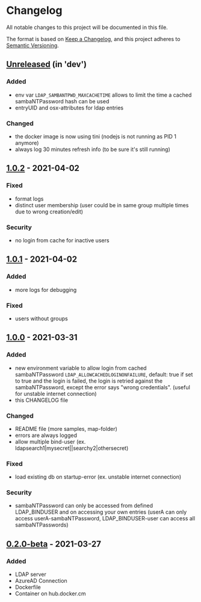 # Changelog
All notable changes to this project will be documented in this file.

The format is based on [Keep a Changelog](https://keepachangelog.com/en/1.0.0/),
and this project adheres to [Semantic Versioning](https://semver.org/spec/v2.0.0.html).

## [Unreleased] (in 'dev')
### Added
- env var `LDAP_SAMBANTPWD_MAXCACHETIME`
allows to limit the time a cached sambaNTPassword hash can be used
- entryUID and osx-attributes for ldap entries

### Changed
- the docker image is now using tini (nodejs is not running as PID 1 anymore)
- always log 30 minutes refresh info (to be sure it's still running)


## [1.0.2] - 2021-04-02

### Fixed
- format logs
- distinct user membership (user could be in same group multiple times due to wrong creation/edit)

### Security
- no login from cache for inactive users



## [1.0.1] - 2021-04-02
### Added
- more logs for debugging

### Fixed
- users without groups



## [1.0.0] - 2021-03-31
### Added
- new environment variable to allow login from cached sambaNTPassword
`LDAP_ALLOWCACHEDLOGINONFAILURE`, default: true
if set to true and the login is failed, the login is retried against the sambaNTPassword, except the error says "wrong credentials".
(useful for unstable internet connection)
- this CHANGELOG file

### Changed
- README file (more samples, map-folder)
- errors are always logged
- allow multiple bind-user (ex. ldapsearch1|mysecret||searchy2|othersecret)

### Fixed
- load existing db on startup-error (ex. unstable internet connection)

### Security
- sambaNTPassword can only be accessed from defined LDAP_BINDUSER and on accessing your own entries (userA can only access userA-sambaNTPassword, LDAP_BINDUSER-user can access all sambaNTPasswords)



## [0.2.0-beta] - 2021-03-27
### Added
- LDAP server
- AzureAD Connection
- Dockerfile
- Container on hub.docker.cm


[Unreleased]: https://github.com/ahaenggli/AzureAD-LDAP-wrapper/projects/1
[1.0.2]: https://github.com/ahaenggli/AzureAD-LDAP-wrapper/releases/tag/v1.0.2
[1.0.1]: https://github.com/ahaenggli/AzureAD-LDAP-wrapper/releases/tag/v1.0.1
[1.0.0]: https://github.com/ahaenggli/AzureAD-LDAP-wrapper/releases/tag/v1.0.0
[0.2.0-beta]: https://github.com/ahaenggli/AzureAD-LDAP-wrapper/releases/tag/v0.2.0-beta